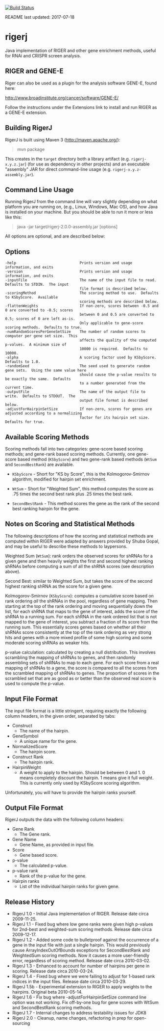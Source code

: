[![Build Status](https://travis-ci.com/broadinstitute/rigerj.svg?token=N3vsppoZquQSGZBMS1Fh&branch=master)](https://travis-ci.com/broadinstitute/rigerj)

README last updated: 2017-07-18

# rigerj

Java implementation of RIGER and other gene enrichment methods, useful for RNAi and CRISPR screen analysis.

## RIGER and GENE-E

Riger can also be used as a plugin for the analysis software GENE-E, found here:

http://www.broadinstitute.org/cancer/software/GENE-E/

Follow the instructions under the Extensions link to install and run RIGER as a GENE-E extension.

## Building RigerJ

RigerJ is built using Maven 3 (http://maven.apache.org/):

> mvn package

This creates in the `target` directory both a library artifact (e.g. `rigerj-x.y.z.jar`) (for use as 
dependency in other projects) and an executable "assembly" JAR for direct command-line usage
(e.g. `rigerj-x.y.z-assembly.jar`).

## Command Line Usage

Running RigerJ from the command line will vary slightly depending on what platform you are running on, 
(e.g., Linux, Windows, Mac OS), and how Java is installed on your machine. But you should be able to 
run it more or less like this:

> java -jar target/rigerj-2.0.0-assembly.jar [options]

All options are optional, and are described below:

## Options

    -help                             Prints version and usage information, and exits
    -version                          Prints version and usage information, and exits
    -inputFile                        The name of the input file to read.  Defaults to STDIN.  The input
                                      file format is described below.
    -scoringMethod                    The scoring method to use.  Defaults to KSbyScore.  Available
                                      scoring methods are described below.
    -flattenWeights                   If non-zero, scores between -0.5 and 0 are converted to -0.5; scores
                                      between 0 and 0.5 are converted to 0.5; scores of 0 are left as-is.
                                      Only applicable to gene-score scoring methods.  Defaults to true.
    -numRandomScoresPerGeneSetSize    The number of random scores to computer per gene set size.  This
                                      affects the quality of the computed p-values.  A minimum size of
                                      10000 is required.  Defaults to 10000.
    -alpha                            A scoring factor used by KSbyScore. Defaults to 1.0.
    -randomSeed                       The seed used to generate random gene sets.  Using the same value here
                                      should cause the p-value results to be exactly the same.  Defaults
                                      to a number generated from the current time.
    -outputFile                       The name of the output file to write.  Defaults to STDOUT.  The 
                                      output file format is described below.
    -adjustForHairpinSetSize          If non-zero, scores for genes are adjusted according to a normalizing
                                      factor for its hairpin set size.  Defaults for true.
                                    
                                  
## Available Scoring Methods

Scoring methods fall into two categories: gene-score based scoring methods; and gene-rank based scoring
methods. Currently, one gene-score based method (`KSbyScore`) and two gene-rank based methods (`WtSum` and 
`SecondBestRank`) are available.

* `KSbyScore` - Short for "KS by Score", this is the Kolmogorov-Smirnov algorithm, modified for hairpin set enrichment.

* `WtSum` - Short for "Weighted Sum", this method computes the score as .75 times the second best rank plus .25 
times the best rank.

* `SecondBestRank` - This method scores the gene as the rank of the second best ranking hairpin for the gene.

## Notes on Scoring and Statistical Methods

The following descriptions of how the scoring and statistical methods are computed within RIGER were adapted by 
answers provided by Shuba Gopal, and may be useful to describe these methods to laypersons.

Weighted Sum (`WtSum`): rank orders the observed scores for shRNAs for a given gene and then heavily weights 
the first and second highest ranking shRNAs before computing a sum of all the shRNA scores (see description above).

Second Best: similar to Weighted Sum, but takes the score of the second highest ranking shRNA as the score for
a given gene.

Kolmogorov-Smirnov (`KSbyScore`): computes a cumulative score based on rank ordering *all* the shRNAs in the pool, 
regardless of gene mapping.  Then starting at the top of the rank ordering and moving sequentially down the list, 
for each shRNA that maps to the gene of interest, adds the score of the shRNA to a running sum.  For each shRNA 
in the rank ordered list that is not mapped to the gene of interest, you subtract a fraction of its score from 
the running sum.  This essentially scores genes based on whether all their shRNAs score consistently at 
the top of the rank ordering as very strong hits and genes with a more mixed profile of some high scoring and 
some moderate scoring shRNAs as weaker hits.

p-value calculation: calculated by creating a null distribution. This involves scrambling the mapping of shRNAs to genes, 
and then randomly assembling sets of shRNAs to map to each gene.  For each score from a real mapping of shRNAs to a gene, 
the score is compared to all the scores from the scrambled mapping of shRNAs to genes.  The proportion of scores in the 
scrambled set that are as good as or better than the observed real score is used to compute the p-value.

## Input File Format

The input file format is a little stringent, requiring exactly the following column headers, in the given 
order, separated by tabs:

* Construct
  * The name of the hairpin.
* GeneSymbol
  * A unique name for the gene.
* NormalizedScore
  * The hairpin score.
* Construct Rank
  * The hairpin rank.
* HairpinWeight
  * A weight to apply to the hairpin. Should be between 0 and 1. 0 means completely discount the hairpin.
    1 means give it full weight. This is currently only used by KSbyScore scoring algorithm.

Unfortunately, you will have to provide the hairpin ranks yourself.

## Output File Format
RigerJ outputs the data with the following column headers:

* Gene Rank
  * The Gene rank.
* Gene Name
  * Gene Name, as provided in input file.
* Score
  * Gene based score.
* p-value
  * The calculated p-value.
* p-value rank
  * Rank of the p-value for the gene.
* Hairpin ranks
  * List of the individual hairpin ranks for given gene.

## Release History

* RigerJ 1.0 - Initial Java implementation of RIGER. Release date circa 2009-11-25.
* RigerJ 1.1 - Fixed bug where low gene ranks were given high p-values for 2nd-best and weighted-sum 
               scoring methods. Release date circa 2009-12-17.
* RigerJ 1.2 - Added some code to bulletproof against the occurrence of a gene in the input file with just 
               a single hairpin. This would previously cause ArrayIndexOutOfBounds exceptions for 
               SecondBestRank and WeightedSum scoring methods. Now it causes a more user-friendly error, 
               regardless of scoring method. Release date circa 2010-03-02.
* RigerJ 1.3 - Enhanced to account for number of hairpins per gene in scoring. Release date circa 2010-03-24.
* RigerJ 1.4 - Fixed bug where we were failing to adjust for 1-based rank indices in the input files. 
               Release date circa 2010-03-29.
* RigerJ 1.5b - Experimental extension to RIGER to apply weights to the hairpins. Original beta 2010-05-14.
* RigerJ 1.6 - Fix bug where -adjustForHairpinSetSize command line option was not working.
               Fix off-by-one bug for gene scores with WtSum and SecondBestRank scoring methods.
* RigerJ 1.7 - Internal changes to address testability issues for JDK8
* RigerJ 2.0 - Cleanup, name changes, refactoring in prep for open-sourcing
